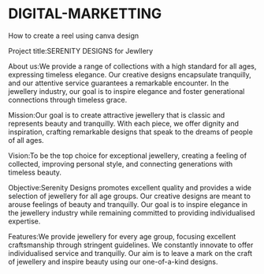 # DIGITAL-MARKETTING 

How to create a reel using canva design

Project title:SERENITY DESIGNS for Jewllery

About us:We provide a range of collections with a high standard for all ages, expressing timeless elegance. Our creative designs encapsulate tranquilly, and our attentive service guarantees a remarkable encounter. In the jewellery industry, our goal is to inspire elegance and foster generational connections through timeless grace.

Mission:Our goal is to create attractive jewellery that is classic and represents beauty and tranquilly. With each piece, we offer dignity and inspiration, crafting remarkable designs that speak to the dreams of people of all ages.

Vision:To be the top choice for exceptional jewellery, creating a feeling of collected, improving personal style, and connecting generations with timeless beauty.

Objective:Serenity Designs promotes excellent quality and provides a wide selection of jewellery for all age groups. Our creative designs are meant to arouse feelings of beauty and tranquilly. Our goal is to inspire elegance in the jewellery industry while remaining committed to providing individualised expertise.

Features:We provide jewellery for every age group, focusing excellent craftsmanship through stringent guidelines. We constantly innovate to offer individualised service and tranquilly. Our aim is to leave a mark on the craft of jewellery and inspire beauty using our one-of-a-kind designs.
